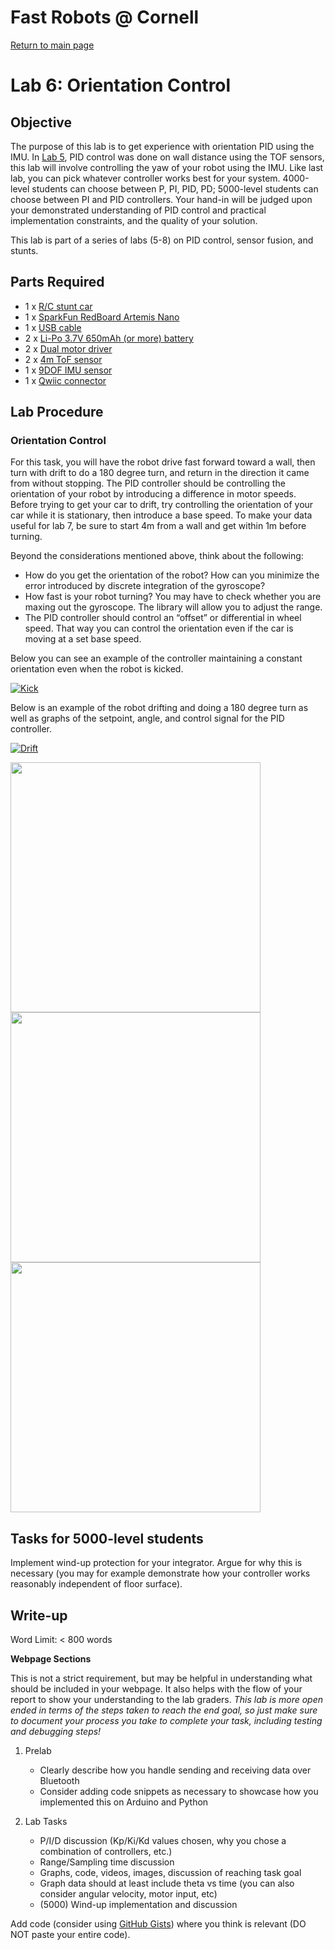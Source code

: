 # Fast Robots @ Cornell

[Return to main page](index.md)

# Lab 6: Orientation Control

## Objective
The purpose of this lab is to get experience with orientation PID using the IMU. In [Lab 5](Lab5.md), PID control was done on wall distance using the TOF sensors, this lab will involve controlling the yaw of your robot using the IMU. Like last lab, you can pick whatever controller works best for your system. 4000-level students can choose between P, PI, PID, PD; 5000-level students can choose between PI and PID controllers. Your hand-in will be judged upon your demonstrated understanding of PID control and practical implementation constraints, and the quality of your solution. 

This lab is part of a series of labs (5-8) on PID control, sensor fusion, and stunts. 

## Parts Required
* 1 x [R/C stunt car](https://force1rc.com/products/cyclone-remote-control-car-for-kids-adults)
* 1 x [SparkFun RedBoard Artemis Nano](https://www.sparkfun.com/products/15443)
* 1 x [USB cable](https://www.amazon.com/SUMPK-Charging-Braided-Compatible-Samsung/dp/B08R68T84N/ref=sr_1_4?keywords=usb+c+to+c&qid=1636380583&qsid=147-6677549-1776715&refinements=p_n_feature_ten_browse-bin%3A23555327011&rnid=23555276011&s=pc&sr=1-4&sres=B08D9SB161%2CB08R68T84N%2CB01CZVEUIE%2CB01FM51812%2CB07VCZV3R4%2CB075V68NVR%2CB075GMKZWW%2CB093BVBRJT%2CB09BBBJ33F%2CB09C2D9Z7T%2CB012V56D2A%2CB092CYFQMP%2CB081L4V3DN%2CB07Y6ZJT1D%2CB07Y2XKPX5%2CB07VPYJV8V%2CB07THJGZ9Z%2CB08W2TP2TT%2CB0744BKDRD%2CB07THFJ1J5&srpt=ELECTRONIC_CABLE)
* 2 x [Li-Po 3.7V 650mAh (or more) battery](https://www.amazon.com/URGENEX-Battery-Rechargeable-Quadcopter-Charger/dp/B08T9FB56F/ref=sr_1_3?keywords=lipo+battery+3.7V+850mah&qid=1639066404&sr=8-3)
* 2 x [Dual motor driver](https://www.digikey.com/en/products/detail/pololu-corporation/2130/10450426)
* 2 x [4m ToF sensor](https://www.pololu.com/product/3415)
* 1 x [9DOF IMU sensor](https://www.digikey.com/en/products/detail/pimoroni-ltd/PIM448/10246391)
* 1 x [Qwiic connector](https://www.sparkfun.com/products/14426)

## Lab Procedure

### Orientation Control

For this task, you will have the robot drive fast forward toward a wall, then turn with drift to do a 180 degree turn, and return in the direction it came from without stopping. The PID controller should be controlling the orientation of your robot by introducing a difference in motor speeds. Before trying to get your car to drift, try controlling the orientation of your car while it is stationary, then introduce a base speed. To make your data useful for lab 7, be sure to start 4m from a wall and get within 1m before turning. 

Beyond the considerations mentioned above, think about the following:
  - How do you get the orientation of the robot? How can you minimize the error introduced by discrete integration of the gyroscope? 
  - How fast is your robot turning? You may have to check whether you are maxing out the gyroscope. The library will allow you to adjust the range. 
  - The PID controller should control an “offset” or differential in wheel speed. That way you can control the orientation even if the car is moving at a set base speed.

Below you can see an example of the controller maintaining a constant orientation even when the robot is kicked. 

[![Kick](https://img.youtube.com/vi/SExEftZorVM/1.jpg)](https://youtu.be/SExEftZorVM "Kick")

Below is an example of the robot drifting and doing a 180 degree turn as well as graphs of the setpoint, angle, and control signal for the PID controller. 

[![Drift](https://img.youtube.com/vi/aHLyelvja5k/1.jpg)](https://youtu.be/aHLyelvja5k "180 Drift")

<img src="./Figs/Lab6_TaskBSetpoint.png" width="400">

<img src="./Figs/Lab6_TaskBAngle.png" width="400">

<img src="./Figs/Lab6_TaskBMotorOffsets.png" width="400">

## Tasks for 5000-level students
   
Implement wind-up protection for your integrator. Argue for why this is necessary (you may for example demonstrate how your controller works reasonably independent of floor surface). 

## Write-up

Word Limit: < 800 words
                 
**Webpage Sections**

This is not a strict requirement, but may be helpful in understanding what should be included in your webpage. It also helps with the flow of your report to show your understanding to the lab graders. *This lab is more open ended in terms of the steps taken to reach the end goal, so just make sure to document your process you take to complete your task, including testing and debugging steps!*

1. Prelab
   * Clearly describe how you handle sending and receiving data over Bluetooth
   * Consider adding code snippets as necessary to showcase how you implemented this on Arduino and Python

2. Lab Tasks
   * P/I/D discussion (Kp/Ki/Kd values chosen, why you chose a combination of controllers, etc.)
   * Range/Sampling time discussion
   * Graphs, code, videos, images, discussion of reaching task goal 
   * Graph data should at least include theta vs time (you can also consider angular velocity, motor input, etc)
   * (5000) Wind-up implementation and discussion
   
Add code (consider using [GitHub Gists](https://gist.github.com)) where you think is relevant (DO NOT paste your entire code).
